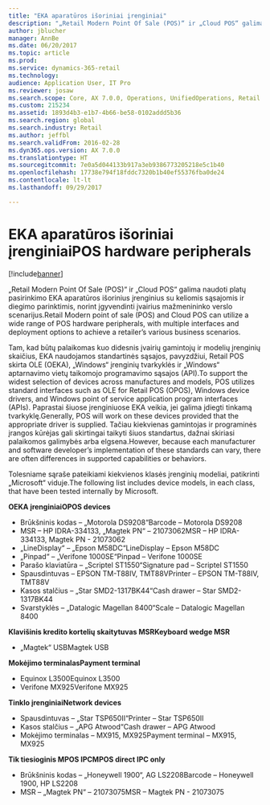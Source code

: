 ```yaml
---
title: "EKA aparatūros išoriniai įrenginiai"
description: "„Retail Modern Point Of Sale (POS)“ ir „Cloud POS“ galima naudoti platų pasirinkimo EKA aparatūros išorinius įrenginius su keliomis sąsajomis ir diegimo parinktimis, norint įgyvendinti įvairius mažmenininko verslo scenarijus."
author: jblucher
manager: AnnBe
ms.date: 06/20/2017
ms.topic: article
ms.prod: 
ms.service: dynamics-365-retail
ms.technology: 
audience: Application User, IT Pro
ms.reviewer: josaw
ms.search.scope: Core, AX 7.0.0, Operations, UnifiedOperations, Retail
ms.custom: 215234
ms.assetid: 1893d4b3-e1b7-4b66-be58-0102addd5b36
ms.search.region: global
ms.search.industry: Retail
ms.author: jeffbl
ms.search.validFrom: 2016-02-28
ms.dyn365.ops.version: AX 7.0.0
ms.translationtype: HT
ms.sourcegitcommit: 7e0a5d044133b917a3eb9386773205218e5c1b40
ms.openlocfilehash: 17738e794f18fddc7320b1b40ef55376fba0de24
ms.contentlocale: lt-lt
ms.lasthandoff: 09/29/2017

---
```


# <a name="pos-hardware-peripherals"></a><span data-ttu-id="f365e-103">EKA aparatūros išoriniai įrenginiai</span><span class="sxs-lookup"><span data-stu-id="f365e-103">POS hardware peripherals</span></span>

[!include[banner](includes/banner.md)]


<span data-ttu-id="f365e-104">„Retail Modern Point Of Sale (POS)“ ir „Cloud POS“ galima naudoti platų pasirinkimo EKA aparatūros išorinius įrenginius su keliomis sąsajomis ir diegimo parinktimis, norint įgyvendinti įvairius mažmenininko verslo scenarijus.</span><span class="sxs-lookup"><span data-stu-id="f365e-104">Retail Modern point of sale (POS) and Cloud POS can utilize a wide range of POS hardware peripherals, with multiple interfaces and deployment options to achieve a retailer’s various business scenarios.</span></span> 

<span data-ttu-id="f365e-105">Tam, kad būtų palaikomas kuo didesnis įvairių gamintojų ir modelių įrenginių skaičius, EKA naudojamos standartinės sąsajos, pavyzdžiui, Retail POS skirta OLE (OEKA), „Windows“ įrenginių tvarkyklės ir „Windows“ aptarnavimo vietų taikomojo programavimo sąsajos (API).</span><span class="sxs-lookup"><span data-stu-id="f365e-105">To support the widest selection of devices across manufactures and models, POS utilizes standard interfaces such as OLE for Retail POS (OPOS), Windows device drivers, and Windows point of service application program interfaces (APIs).</span></span> <span data-ttu-id="f365e-106">Paprastai šiuose įrenginiuose EKA veikia, jei galima įdiegti tinkamą tvarkyklę.</span><span class="sxs-lookup"><span data-stu-id="f365e-106">Generally, POS will work on these devices provided that the appropriate driver is supplied.</span></span> <span data-ttu-id="f365e-107">Tačiau kiekvienas gamintojas ir programinės įrangos kūrėjas gali skirtingai taikyti šiuos standartus, dažnai skiriasi palaikomos galimybės arba elgsena.</span><span class="sxs-lookup"><span data-stu-id="f365e-107">However, because each manufacturer and software developer’s implementation of these standards can vary, there are often differences in supported capabilities or behaviors.</span></span>

<span data-ttu-id="f365e-108">Tolesniame sąraše pateikiami kiekvienos klasės įrenginių modeliai, patikrinti „Microsoft“ viduje.</span><span class="sxs-lookup"><span data-stu-id="f365e-108">The following list includes device models, in each class, that have been tested internally by Microsoft.</span></span>

<span data-ttu-id="f365e-109">**OEKA įrenginiai**</span><span class="sxs-lookup"><span data-stu-id="f365e-109">**OPOS devices**</span></span>

-   <span data-ttu-id="f365e-110">Brūkšninis kodas – „Motorola DS9208“</span><span class="sxs-lookup"><span data-stu-id="f365e-110">Barcode – Motorola DS9208</span></span>
-   <span data-ttu-id="f365e-111">MSR – HP IDRA-334133, „Magtek PN“ – 21073062</span><span class="sxs-lookup"><span data-stu-id="f365e-111">MSR – HP IDRA-334133, Magtek PN - 21073062</span></span>
-   <span data-ttu-id="f365e-112">„LineDisplay“ – „Epson M58DC“</span><span class="sxs-lookup"><span data-stu-id="f365e-112">LineDisplay – Epson M58DC</span></span>
-   <span data-ttu-id="f365e-113">„Pinpad“ – „Verifone 1000SE“</span><span class="sxs-lookup"><span data-stu-id="f365e-113">Pinpad – Verifone 1000SE</span></span>
-   <span data-ttu-id="f365e-114">Parašo klaviatūra – „Scriptel ST1550“</span><span class="sxs-lookup"><span data-stu-id="f365e-114">Signature pad – Scriptel ST1550</span></span>
-   <span data-ttu-id="f365e-115">Spausdintuvas – EPSON TM-T88IV, TMT88V</span><span class="sxs-lookup"><span data-stu-id="f365e-115">Printer – EPSON TM-T88IV, TMT88V</span></span>
-   <span data-ttu-id="f365e-116">Kasos stalčius – „Star SMD2-1317BK44“</span><span class="sxs-lookup"><span data-stu-id="f365e-116">Cash drawer – Star SMD2-1317BK44</span></span>
-   <span data-ttu-id="f365e-117">Svarstyklės – „Datalogic Magellan 8400“</span><span class="sxs-lookup"><span data-stu-id="f365e-117">Scale – Datalogic Magellan 8400</span></span>

<span data-ttu-id="f365e-118">**Klavišinis kredito kortelių skaitytuvas MSR**</span><span class="sxs-lookup"><span data-stu-id="f365e-118">**Keyboard wedge MSR**</span></span>

-   <span data-ttu-id="f365e-119">„Magtek“ USB</span><span class="sxs-lookup"><span data-stu-id="f365e-119">Magtek USB</span></span>

<span data-ttu-id="f365e-120">**Mokėjimo terminalas**</span><span class="sxs-lookup"><span data-stu-id="f365e-120">**Payment terminal**</span></span>

-   <span data-ttu-id="f365e-121">Equinox L3500</span><span class="sxs-lookup"><span data-stu-id="f365e-121">Equinox L3500</span></span>
-   <span data-ttu-id="f365e-122">Verifone MX925</span><span class="sxs-lookup"><span data-stu-id="f365e-122">Verifone MX925</span></span>

<span data-ttu-id="f365e-123">**Tinklo įrenginiai**</span><span class="sxs-lookup"><span data-stu-id="f365e-123">**Network devices**</span></span>

-   <span data-ttu-id="f365e-124">Spausdintuvas – „Star TSP650II“</span><span class="sxs-lookup"><span data-stu-id="f365e-124">Printer – Star TSP650II</span></span>
-   <span data-ttu-id="f365e-125">Kasos stalčius – „APG Atwood“</span><span class="sxs-lookup"><span data-stu-id="f365e-125">Cash drawer – APG Atwood</span></span>
-   <span data-ttu-id="f365e-126">Mokėjimo terminalas – MX915, MX925</span><span class="sxs-lookup"><span data-stu-id="f365e-126">Payment terminal – MX915, MX925</span></span>

<span data-ttu-id="f365e-127">**Tik tiesioginis MPOS IPC**</span><span class="sxs-lookup"><span data-stu-id="f365e-127">**MPOS direct IPC only**</span></span>

-   <span data-ttu-id="f365e-128">Brūkšninis kodas – „Honeywell 1900“, AG LS2208</span><span class="sxs-lookup"><span data-stu-id="f365e-128">Barcode – Honeywell 1900, HP LS2208</span></span>
-   <span data-ttu-id="f365e-129">MSR – „Magtek PN“ – 21073075</span><span class="sxs-lookup"><span data-stu-id="f365e-129">MSR – Magtek PN - 21073075</span></span>





